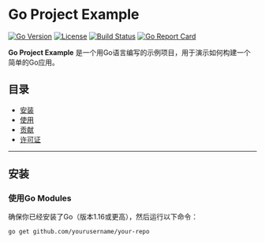 # Go Project Example

[![Go Version](https://img.shields.io/github/go-mod/go-version/yourusername/your-repo)](https://golang.org)
[![License](https://img.shields.io/github/license/yourusername/your-repo)](LICENSE)
[![Build Status](https://img.shields.io/github/actions/workflow/status/yourusername/your-repo/go.yml)](https://github.com/yourusername/your-repo/actions)
[![Go Report Card](https://goreportcard.com/badge/github.com/yourusername/your-repo)](https://goreportcard.com/report/github.com/yourusername/your-repo)

**Go Project Example** 是一个用Go语言编写的示例项目，用于演示如何构建一个简单的Go应用。

## 目录

- [安装](#安装)
- [使用](#使用)
- [贡献](#贡献)
- [许可证](#许可证)

---

## 安装

### 使用Go Modules

确保你已经安装了Go（版本1.16或更高），然后运行以下命令：

```bash
go get github.com/yourusername/your-repo
